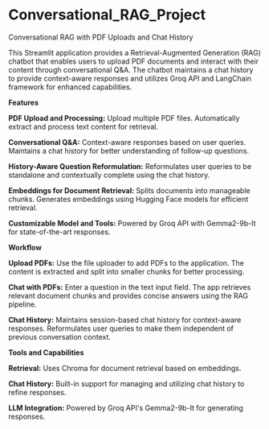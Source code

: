 # Conversational_RAG_Project
Conversational RAG with PDF Uploads and Chat History

This Streamlit application provides a Retrieval-Augmented Generation (RAG) chatbot that enables users to upload PDF documents and interact with their content through conversational Q&A. The chatbot maintains a chat history to provide context-aware responses and utilizes Groq API and LangChain framework for enhanced capabilities.

**Features**

**PDF Upload and Processing:**
Upload multiple PDF files.
Automatically extract and process text content for retrieval.

**Conversational Q&A:**
Context-aware responses based on user queries.
Maintains a chat history for better understanding of follow-up questions.

**History-Aware Question Reformulation:**
Reformulates user queries to be standalone and contextually complete using the chat history.

**Embeddings for Document Retrieval:**
Splits documents into manageable chunks.
Generates embeddings using Hugging Face models for efficient retrieval.

**Customizable Model and Tools:**
Powered by Groq API with Gemma2-9b-It for state-of-the-art responses.

**Workflow**

**Upload PDFs:**
Use the file uploader to add PDFs to the application.
The content is extracted and split into smaller chunks for better processing.

**Chat with PDFs:**
Enter a question in the text input field.
The app retrieves relevant document chunks and provides concise answers using the RAG pipeline.

**Chat History:**
Maintains session-based chat history for context-aware responses.
Reformulates user queries to make them independent of previous conversation context.

**Tools and Capabilities**

**Retrieval:**
Uses Chroma for document retrieval based on embeddings.

**Chat History:**
Built-in support for managing and utilizing chat history to refine responses.

**LLM Integration:**
Powered by Groq API's Gemma2-9b-It for generating responses.
